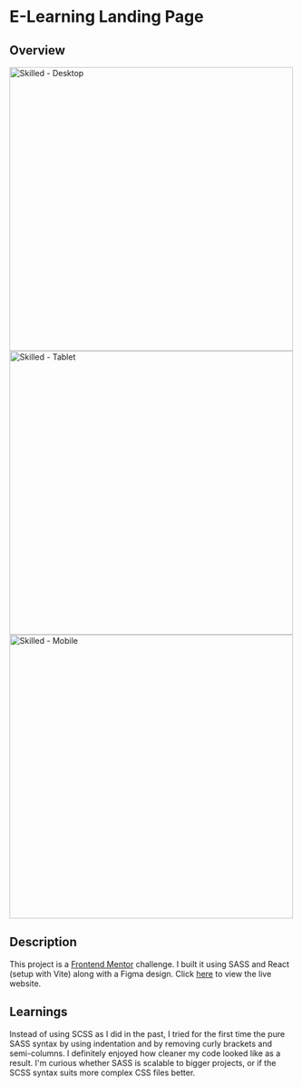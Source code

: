 # E-Learning Landing Page

## Overview
<img height="500" alt="Skilled - Desktop" src="https://github.com/nathansoussana/skilled-elearning-landing-page/assets/85996279/e890d029-6bcf-4806-adc3-e6114a2c2e16">
<img height="500" alt="Skilled - Tablet" src="https://github.com/nathansoussana/skilled-elearning-landing-page/assets/85996279/5a97deda-f48c-42c3-828e-d42532f817ec">
<img height="500" alt="Skilled - Mobile" src="https://github.com/nathansoussana/skilled-elearning-landing-page/assets/85996279/6cffad7c-273e-4a26-aa4f-ce5a67e5b081">

## Description
This project is a [Frontend Mentor](https://www.frontendmentor.io/challenges/skilled-elearning-landing-page-S1ObDrZ8q) challenge. I built it using SASS and React (setup with Vite) along with a Figma design. Click [here](https://skilled-elearning-lp-nathan-soussana.netlify.app) to view the live website.

## Learnings
Instead of using SCSS as I did in the past, I tried for the first time the pure SASS syntax by using indentation and by removing curly brackets and semi-columns. I definitely enjoyed how cleaner my code looked like as a result. I'm curious whether SASS is scalable to bigger projects, or if the SCSS syntax suits more complex CSS files better.
